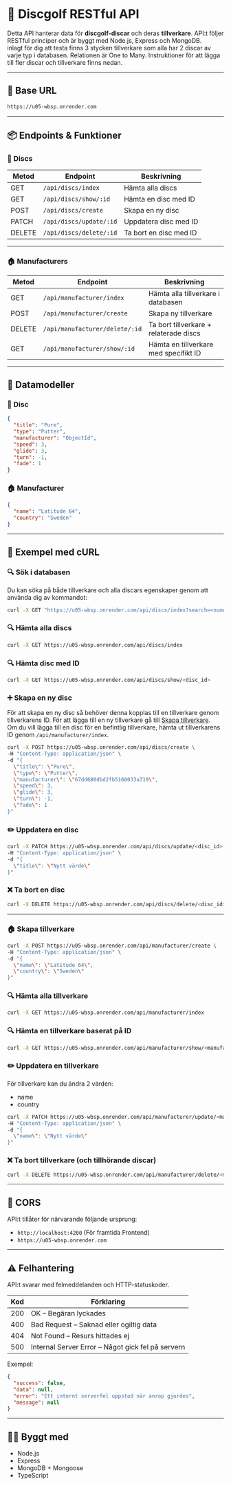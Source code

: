 # 🥏 Discgolf RESTful API

Detta API hanterar data för **discgolf-discar** och deras **tillverkare**. API:t följer RESTful principer och är byggt med Node.js, Express och MongoDB.  
inlagt för dig att testa finns 3 stycken tillverkare som alla har 2 discar av varje typ i databasen. Relationen är One to Many.
Instruktioner för att lägga till fler discar och tillverkare finns nedan.

---

## 🚀 Base URL

```bash
https://u05-wbsp.onrender.com
```

---

## 📦 Endpoints & Funktioner

### 🥏 Discs

| Metod | Endpoint                       | Beskrivning                         |
|-------|--------------------------------|-------------------------------------|
| GET   | `/api/discs/index`            | Hämta alla discs                    |
| GET   | `/api/discs/show/:id`         | Hämta en disc med ID               |
| POST  | `/api/discs/create`           | Skapa en ny disc                   |
| PATCH | `/api/discs/update/:id`       | Uppdatera disc med ID              |
| DELETE| `/api/discs/delete/:id`       | Ta bort en disc med ID             |

---

### 🏠 Manufacturers

| Metod | Endpoint                             | Beskrivning                          |
|-------|--------------------------------------|--------------------------------------|
| GET   | `/api/manufacturer/index`           | Hämta alla tillverkare i databasen |
| POST  | `/api/manufacturer/create`          | Skapa ny tillverkare                 |
| DELETE| `/api/manufacturer/delete/:id`      | Ta bort tillverkare + relaterade discs |
| GET   | `/api/manufacturer/show/:id`         | Hämta en tillverkare med specifikt ID |

---

## 📂 Datamodeller

### 🥏 Disc

```json
{
  "title": "Pure",
  "type": "Putter",
  "manufacturer": "ObjectId",
  "speed": 3,
  "glide": 3,
  "turn": -1,
  "fade": 1
}
```

### 🏠 Manufacturer

```json
{
  "name": "Latitude 64",
  "country": "Sweden"
}
```

---

## 🧪 Exempel med cURL

### 🔍 Sök i databasen

Du kan söka på både tillverkare och alla discars egenskaper genom att använda dig av kommandot:

```bash
curl -X GET "https://u05-wbsp.onrender.com/api/discs/index?search=<numeriskt värde, eller valfritt ord eller bokstav>"
```

### 🔍 Hämta alla discs

```bash
curl -X GET https://u05-wbsp.onrender.com/api/discs/index
```

### 🔍 Hämta disc med ID

```bash
curl -X GET https://u05-wbsp.onrender.com/api/discs/show/<disc_id>
```

### ➕ Skapa en ny disc

För att skapa en ny disc så behöver denna kopplas till en tillverkare genom tillverkarens ID. För att lägga till en ny tillverkare gå till [Skapa tillverkare](#-skapa-tillverkare).  
Om du vill lägga till en disc för en befintlig tillverkare, hämta ut tillverkarens ID genom `/api/manufacturer/index`.

```bash
curl -X POST https://u05-wbsp.onrender.com/api/discs/create \
-H "Content-Type: application/json" \
-d "{
  \"title\": \"Pure\",
  \"type\": \"Putter\",
  \"manufacturer\": \"67dd680dbd2fb5160033a719\",
  \"speed\": 3,
  \"glide\": 3,
  \"turn\": -1,
  \"fade\": 1
}"
```

### ✏️ Uppdatera en disc

```bash
curl -X PATCH https://u05-wbsp.onrender.com/api/discs/update/<disc_id> \
-H "Content-Type: application/json" \
-d "{
  \"title\": \"Nytt värde\"
}"
```

### ❌ Ta bort en disc

```bash
curl -X DELETE https://u05-wbsp.onrender.com/api/discs/delete/<disc_id>
```

---

### 🏠 Skapa tillverkare

```bash
curl -X POST https://u05-wbsp.onrender.com/api/manufacturer/create \
-H "Content-Type: application/json" \
-d "{
  \"name\": \"Latitude 64\",
  \"country\": \"Sweden\"
}"
```

### 🔍 Hämta alla tillverkare

```bash
curl -X GET https://u05-wbsp.onrender.com/api/manufacturer/index
```

### 🔍 Hämta en tillverkare baserat på ID

```bash
curl -X GET https://u05-wbsp.onrender.com/api/manufacturer/show/<manufacturer_id>
```

### ✏️ Uppdatera en tillverkare

För tillverkare kan du ändra 2 värden:

- name
- country

```bash
curl -X PATCH https://u05-wbsp.onrender.com/api/manufacturer/update/<manufacturer_id> \
-H "Content-Type: application/json" \
-d "{
  \"name\": \"Nytt värde\"
}"
```

### ❌ Ta bort tillverkare (och tillhörande discar)

```bash
curl -X DELETE https://u05-wbsp.onrender.com/api/manufacturer/delete/<manufacturer_id>
```

---

## 🔐 CORS

API:t tillåter för närvarande följande ursprung:

- `http://localhost:4200` (För framtida Frontend)
- `https://u05-wbsp.onrender.com`

---

## ⚠️ Felhantering

API:t svarar med felmeddelanden och HTTP-statuskoder.

| Kod  | Förklaring                          |
|------|-------------------------------------|
| 200  | OK – Begäran lyckades               |
| 400  | Bad Request – Saknad eller ogiltig data |
| 404  | Not Found – Resurs hittades ej      |
| 500  | Internal Server Error – Något gick fel på servern |

Exempel:

```json
{
  "success": false,
  "data": null,
  "error": "Ett internt serverfel uppstod när anrop gjordes",
  "message": null
}
```

---

## 👨‍💻 Byggt med

- Node.js
- Express
- MongoDB + Mongoose
- TypeScript
